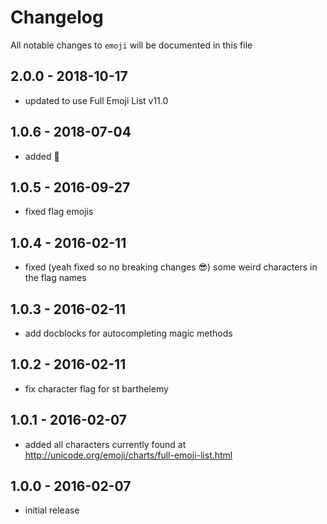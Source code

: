 # Changelog

All notable changes to `emoji` will be documented in this file

## 2.0.0 - 2018-10-17

- updated to use Full Emoji List v11.0

## 1.0.6 - 2018-07-04

- added 🦒

## 1.0.5 - 2016-09-27

- fixed flag emojis

## 1.0.4 - 2016-02-11

- fixed (yeah fixed so no breaking changes 😎) some weird characters in the flag names

## 1.0.3 - 2016-02-11

- add docblocks for autocompleting magic methods

## 1.0.2 - 2016-02-11

- fix character flag for st barthelemy

## 1.0.1 - 2016-02-07

- added all characters currently found at http://unicode.org/emoji/charts/full-emoji-list.html

## 1.0.0 - 2016-02-07

- initial release
